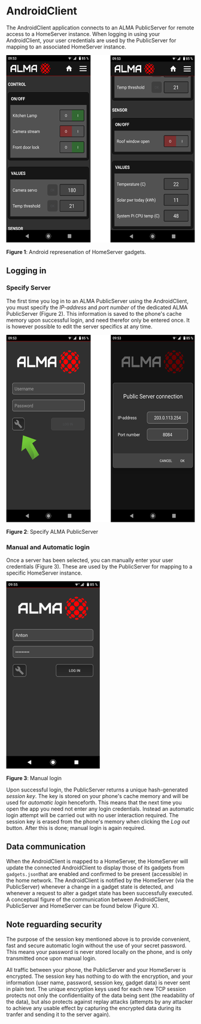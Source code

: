 # AndroidClient
The AndroidClient application connects to an ALMA PublicServer for remote access to a HomeServer instance. When logging in using your AndroidClient, your user credentials are used by the PublicServer for mapping to an associated HomeServer instance.

<img src="./images/app_overview.png" height="500">

**Figure 1**: Android represenation of HomeServer gadgets.

## Logging in
### Specify Server
The first time you log in to an ALMA PublicServer using the AndroidClient, you must specify the *IP-address* and *port number* of the dedicated ALMA PublicServer (Figure 2). This information is saved to the phone's cache memory upon successful login, and need therefor only be entered once. It is however possible to edit the server specifics at any time.

<img src="./images/app_server_spec.png" height="500">

**Figure 2**: Specify ALMA PublicServer

### Manual and Automatic login
Once a server has been selected, you can manually enter your user credentials (Figure 3). These are used by the PublicServer for mapping to a specific HomeServer instance. 

<img src="./images/app_login.png" height="500">

**Figure 3**: Manual login

Upon successful login, the PublicServer returns a unique hash-generated *session key*. The key is stored on your phone's cache memory and will be used for *automatic login* henceforth. This means that the next time you open the app you need not enter any login credentials. Instead an automatic login attempt will be carried out with no user interaction required. The session key is erased from the  phone's memory when clicking the *Log out* button. After this is done; manual login is again required.

## Data communication
When the AndroidClient is mapped to a HomeServer, the HomeServer will update the connected AndroidClient to display those of its gadgets from ```gadgets.json```that are enabled and confirmed to be present (accessible) in the home network. The AndroidClient is notified by the HomeServer (via the PublicServer) whenever a change in a gadget state is detected, and whenever a request to alter a gadget state has been successfully executed. A conceptual figure of the communication between AndroidClient, PublicServer and HomeServer can be found below (Figure X).

## Note reguarding security
The purpose of the session key mentioned above is to provide convenient, fast and secure automatic login without the use of your secret password. This means your password is never stored locally on the phone, and is only transmitted once upon manual login.

All traffic between your phone, the PublicServer and your HomeServer is encrypted. The session key has nothing to do with the encryption, and your information (user name, password, session key, gadget data) is never sent in plain text. The unique encryption keys used for each new TCP session protects not only the confidentiality of the data being sent (the readability of the data), but also protects against replay attacks (attempts by any attacker to achieve any usable effect by capturing the encrypted data during its tranfer and sending it to the server again).

